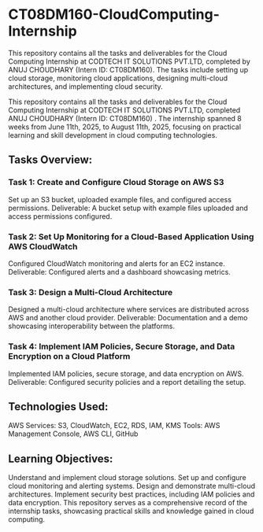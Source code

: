 # CT08DM160-CloudComputing-Internship

This repository contains all the tasks and deliverables for the Cloud Computing Internship at CODTECH IT SOLUTIONS PVT.LTD, completed by ANUJ CHOUDHARY (Intern ID: CT08DM160). The tasks include setting up cloud storage, monitoring cloud applications, designing multi-cloud architectures, and implementing cloud security.

This repository contains all the tasks and deliverables for the Cloud Computing Internship at CODTECH IT SOLUTIONS PVT.LTD, completed ANUJ CHOUDHARY (Intern ID: CT08DM160) . The internship spanned 8 weeks from June 11th, 2025, to August 11th, 2025, focusing on practical learning and skill development in cloud computing technologies.

## Tasks Overview:
### Task 1: Create and Configure Cloud Storage on AWS S3
Set up an S3 bucket, uploaded example files, and configured access permissions.
Deliverable: A bucket setup with example files uploaded and access permissions configured.

### Task 2: Set Up Monitoring for a Cloud-Based Application Using AWS CloudWatch
Configured CloudWatch monitoring and alerts for an EC2 instance.
Deliverable: Configured alerts and a dashboard showcasing metrics.

### Task 3: Design a Multi-Cloud Architecture
Designed a multi-cloud architecture where services are distributed across AWS and another cloud provider.
Deliverable: Documentation and a demo showcasing interoperability between the platforms.

### Task 4: Implement IAM Policies, Secure Storage, and Data Encryption on a Cloud Platform
Implemented IAM policies, secure storage, and data encryption on AWS.
Deliverable: Configured security policies and a report detailing the setup.

## Technologies Used:
AWS Services: S3, CloudWatch, EC2, RDS, IAM, KMS
Tools: AWS Management Console, AWS CLI, GitHub

## Learning Objectives:
Understand and implement cloud storage solutions.
Set up and configure cloud monitoring and alerting systems.
Design and demonstrate multi-cloud architectures.
Implement security best practices, including IAM policies and data encryption.
This repository serves as a comprehensive record of the internship tasks, showcasing practical skills and knowledge gained in cloud computing.
